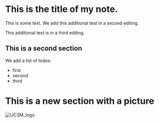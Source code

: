# This is the title of my **note**.

This is some text.
We add this additional test in a second editing.

This additional text is in a third editing.

## This is a second section

We add a list of todos:
- first
- second
- third

# This is a new section with a picture
![UC3M_logo](https://www.uc3m.es/ss/Satellite?blobcol=urldata&blobkey=id&blobtable=MungoBlobs&blobwhere=1371552353583&ssbinary=true)
